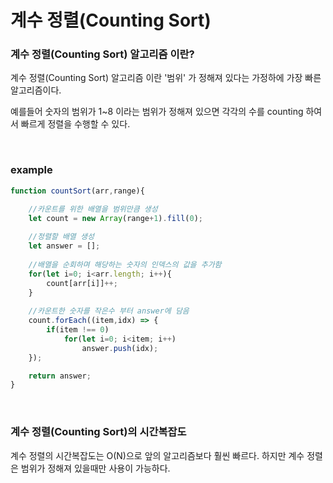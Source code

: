 # 계수 정렬(Counting Sort)

### 계수 정렬(Counting Sort) 알고리즘 이란?
계수 정렬(Counting Sort) 알고리즘 이란 '범위' 가 정해져 있다는 가정하에 가장 빠른 알고리즘이다.

예를들어 숫자의 범위가 1~8 이라는 범위가 정해져 있으면 각각의 수를 counting 하여서 빠르게 정렬을 수행할 수 있다.

<br/>

### example
```js
function countSort(arr,range){

    //카운트를 위한 배열을 범위만큼 생성
    let count = new Array(range+1).fill(0);
    
    //정렬할 배열 생성
    let answer = [];
    
    //배열을 순회하며 해당하는 숫자의 인덱스의 값을 추가함
    for(let i=0; i<arr.length; i++){
        count[arr[i]]++;
    }
    
    //카운트한 숫자를 작은수 부터 answer에 담음
    count.forEach((item,idx) => {
        if(item !== 0)
            for(let i=0; i<item; i++)
                answer.push(idx);
    });

    return answer;
}
```
<br/>

### 계수 정렬(Counting Sort)의 시간복잡도
계수 정렬의 시간복잡도는 O(N)으로 앞의 알고리즘보다 훨씬 빠르다.
하지만 계수 정렬은 범위가 정해져 있을때만 사용이 가능하다.
